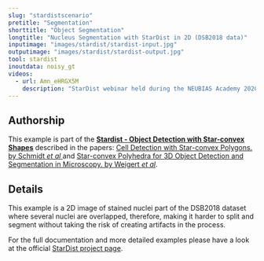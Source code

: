 ```yaml
---
slug: "stardistscenario"
pretitle: "Segmentation"
shorttitle: "Object Segmentation"
longtitle: "Nucleus Segmentation with StarDist in 2D (DSB2018 data)"
inputimage: "images/stardist/stardist-input.jpg"
outputimage: "images/stardist/stardist-output.jpg"  
tool: stardist
inoutdata: noisy_gt
videos:
  - url: Amn_eHRGX5M
    description: "StarDist webinar held during the NEUBIAS Academy 2020."
---
```


## Authorship
This example is part of the **[Stardist - Object Detection with Star-convex Shapes](https://github.com/mpicbg-csbd/stardist)** described in the papers: [Cell Detection with Star-convex Polygons. by Schmidt *et al* ](https://arxiv.org/abs/1806.03535) and [Star-convex Polyhedra for 3D Object Detection and Segmentation in Microscopy. by Weigert *et al*](http://openaccess.thecvf.com/content_WACV_2020/papers/Weigert_Star-convex_Polyhedra_for_3D_Object_Detection_and_Segmentation_in_Microscopy_WACV_2020_paper.pdf).

## Details
This example is a 2D image of stained nuclei part of the DSB2018 dataset where several nuclei are overlapped, therefore, making it harder to split and segment without taking the risk of creating artifacts in the process.

For the full documentation and more detailed examples please have a look at the official [StarDist project page](https://github.com/mpicbg-csbd/stardist).
